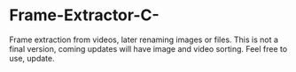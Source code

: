 # Frame-Extractor-C-
Frame extraction from videos, later renaming images or files.
This is not a final version, coming updates will have image and video sorting.
Feel free to use, update.

